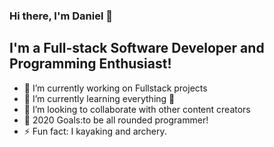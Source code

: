 ### Hi there, I'm Daniel 👋

## I'm a Full-stack Software Developer and Programming Enthusiast!
- 🔭 I’m currently working on Fullstack projects 
- 🌱 I’m currently learning everything 🤣
- 👯 I’m looking to collaborate with other content creators
- 🥅 2020 Goals:to be all rounded programmer!
- ⚡ Fun fact: I kayaking and archery.


